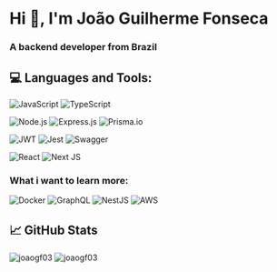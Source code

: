 # Hi 👋, I'm João Guilherme Fonseca
### A backend developer from Brazil

## 💻 Languages and Tools:

![JavaScript](https://img.shields.io/badge/javascript-%23323330.svg?style=for-the-badge&logo=javascript&logoColor=%23F7DF1E)
![TypeScript](https://img.shields.io/badge/typescript-%23007ACC.svg?style=for-the-badge&logo=typescript&logoColor=white)
    
![Node.js](https://img.shields.io/badge/Node%20js-339933?style=for-the-badge&logo=nodedotjs&logoColor=white)
![Express.js](https://img.shields.io/badge/express.js-%23404d59.svg?style=for-the-badge&logo=express&logoColor=%2361DAFB)
![Prisma.io](https://img.shields.io/badge/Prisma-3982CE?style=for-the-badge&logo=Prisma&logoColor=white)

![JWT](https://img.shields.io/badge/JWT-black?style=for-the-badge&logo=JSON%20web%20tokens)
![Jest](https://img.shields.io/badge/Jest-C21325?style=for-the-badge&logo=jest&logoColor=white)
![Swagger](https://img.shields.io/badge/Swagger-85EA2D?style=for-the-badge&logo=Swagger&logoColor=white)

![React](https://img.shields.io/badge/react-%2320232a.svg?style=for-the-badge&logo=react&logoColor=%2361DAFB)
![Next JS](https://img.shields.io/badge/Next-black?style=for-the-badge&logo=next.js&logoColor=white)

### What i want to learn more:

![Docker](https://img.shields.io/badge/docker-%230db7ed.svg?style=for-the-badge&logo=docker&logoColor=white)
![GraphQL](https://img.shields.io/badge/GraphQl-E10098?style=for-the-badge&logo=graphql&logoColor=white)
![NestJS](https://img.shields.io/badge/nestjs-%23E0234E.svg?style=for-the-badge&logo=nestjs&logoColor=white)
![AWS](https://img.shields.io/badge/AWS-%23FF9900.svg?style=for-the-badge&logo=amazon-aws&logoColor=white)

## 📈 GitHub Stats

<img align="center" src="https://github-readme-stats.vercel.app/api?username=joaogf03&show_icons=true&locale=en&theme=github_dark&hide_border=true" alt="joaogf03" />
<img align="center" src="https://github-readme-stats.vercel.app/api/top-langs/?username=joaogf03&layout=compact&theme=github_dark&hide_border=true" alt="joaogf03" />
